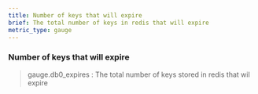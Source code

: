 ```yaml
---
title: Number of keys that will expire
brief: The total number of keys in redis that will expire
metric_type: gauge
---
```


### Number of keys that will expire

> gauge.db0_expires : The total number of keys stored in redis that wil expire

